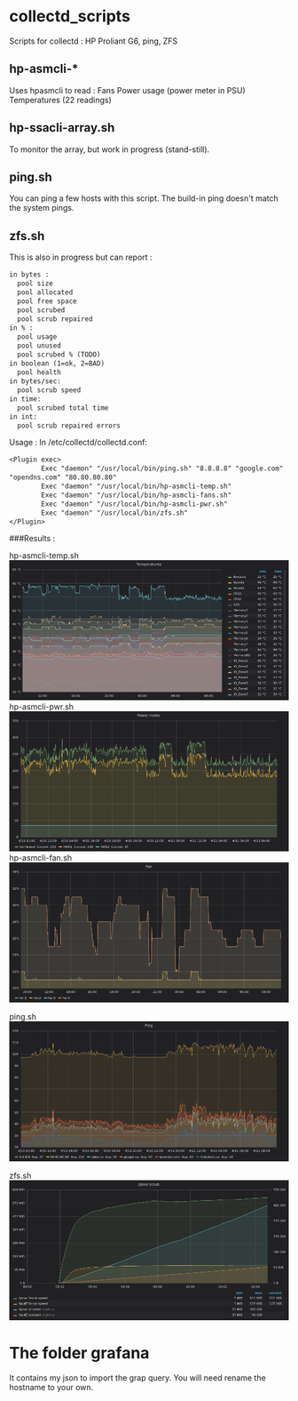 # collectd_scripts
Scripts for collectd : HP Proliant G6, ping, ZFS

## hp-asmcli-*
Uses hpasmcli to read :
Fans
Power usage (power meter in PSU)
Temperatures (22 readings)

## hp-ssacli-array.sh
To monitor the array, but work in progress (stand-still).

## ping.sh
You can ping a few hosts with this script. The build-in ping doesn't match the system pings.

## zfs.sh
This is also in progress but can report : 
```
in bytes :
  pool size
  pool allocated
  pool free space
  pool scrubed
  pool scrub repaired
in % :
  pool usage
  pool unused
  pool scrubed % (TODO)
in boolean (1=ok, 2=BAD)
  pool health
in bytes/sec:
  pool scrub speed
in time:
  pool scrubed total time
in int:
  pool scrub repaired errors
  ```
  
  Usage :
In /etc/collectd/collectd.conf:
```
<Plugin exec>
        Exec "daemon" "/usr/local/bin/ping.sh" "8.8.8.8" "google.com" "opendns.com" "80.80.80.80"
        Exec "daemon" "/usr/local/bin/hp-asmcli-temp.sh"
        Exec "daemon" "/usr/local/bin/hp-asmcli-fans.sh"
        Exec "daemon" "/usr/local/bin/hp-asmcli-pwr.sh"
        Exec "daemon" "/usr/local/bin/zfs.sh"
</Plugin>
```

###Results :

hp-asmcli-temp.sh
![alt text](images/hp-asmcli-temp.png "Temperatures")
hp-asmcli-pwr.sh
![alt text](images/hp-asmcli-pwr.png "Power")
hp-asmcli-fan.sh
![alt text](images/hp-asmcli-fan.png "Fan")

ping.sh
![alt text](images/ping.png "Ping")

zfs.sh
![alt text](images/zfs-scrub.png "Scrub")

# The folder grafana 
It contains my json to import the grap query.
You will need rename the hostname to your own.

